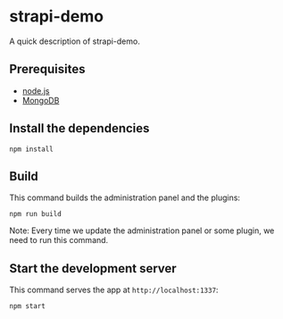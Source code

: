 # strapi-demo

A quick description of strapi-demo.

## Prerequisites

* [node.js](https://nodejs.org)
* [MongoDB](https://www.mongodb.com)

## Install the dependencies

    npm install

## Build

This command builds the administration panel and the plugins:

    npm run build

Note: Every time we update the administration panel or some plugin, we need to
run this command.

## Start the development server

This command serves the app at `http://localhost:1337`:

    npm start
